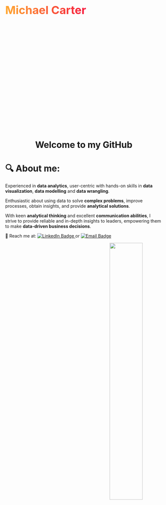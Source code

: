 <div style="width: 100%; height: 20%; display: flex; align-items:center; gap: 10px">
  <h1 style="font-size: 36px;
  background-image: linear-gradient(to right, rgb(255, 166, 46), rgb(247, 27, 61));
  background-size: 100%;
  background-repeat: repeat;
  -webkit-background-clip: text;
  -webkit-text-fill-color: transparent; 
  -moz-background-clip: text;
  -moz-text-fill-color: transparent;">
  Michael Carter</h1>
</div>


<h1 align="center">
  Welcome to my GitHub 
</h1>

<div align="center">
  <!-- Removed the image -->
</div>

<h1>
🔍 About me:
</h1>

<p>Experienced in <strong>data analytics</strong>, user-centric with hands-on skills in <strong>data visualization</strong>, <strong>data modelling</strong> and <strong>data wrangling</strong>.</p>

<p>Enthusiastic about using data to solve <strong>complex problems</strong>, improve processes, obtain insights, and provide <strong>analytical solutions</strong>.</p>

<p>With keen <strong>analytical thinking</strong> and excellent <strong>communication abilities</strong>, I strive to provide reliable and in-depth insights to leaders, empowering them to make <strong>data-driven business decisions</strong>.</p>

<p>🎷 Reach me at:
  <a href="https://www.linkedin.com/in/michael-carter-6bb398323/">
    <img src="https://img.shields.io/badge/Michael_Carter-blue?style=for-the-badge&logo=linkedin&logoColor=white" alt="LinkedIn Badge"/>
  </a>
  or 
  <a href="mailto:michaelcarton.dataanalyst@gmail.com">
    <img src="https://img.shields.io/badge/Email_Me-green?style=for-the-badge&logo=gmail&logoColor=white" alt="Email Badge"/>
  </a>
</p>

<div align="center">
  <img src="https://media.giphy.com/media/XGDJ1ExcBfvzYdBGbi/giphy.gif" align="right" style="width: 46%" />
</div>  

<br/>  


<br/>  


